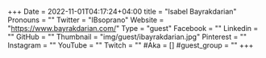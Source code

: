 +++
Date = 2022-11-01T04:17:24+04:00
title = "Isabel Bayrakdarian"
Pronouns = ""
Twitter = "IBsoprano"
Website = "https://www.bayrakdarian.com/"
Type = "guest"
Facebook = ""
Linkedin = ""
GitHub = ""
Thumbnail = "img/guest/ibayrakdarian.jpg"
Pinterest = ""
Instagram = ""
YouTube = ""
Twitch = ""
#Aka = []
#guest_group = ""
+++
